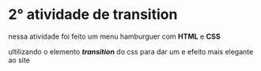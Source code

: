 # 2° atividade de transition

nessa atividade foi feito um menu hamburguer com **HTML** e **CSS** 


ultilizando o elemento **_transition_** do css para dar um e efeito mais elegante ao site